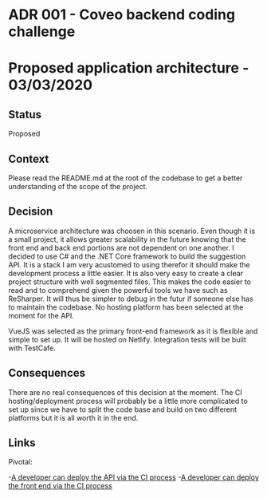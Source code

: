 # ADR 001 - Coveo backend coding challenge

# Proposed application architecture - 03/03/2020

## Status

Proposed

## Context

Please read the README.md at the root of the codebase to get a better understanding of the scope of the project.

## Decision

A microservice architecture was choosen in this scenario. Even though it is a small project, it allows greater scalability in the future knowing that the front end and back end portions are not dependent on one another.  I decided to use C# and the .NET Core framework to build the suggestion API. It is a stack I am very acustomed to using therefor it should make the development process a little easier. It is also very easy to create a clear project structure with well segmented files. This makes the code easier to read and to comprehend given the powerful tools we have such as ReSharper. It will thus be simpler to debug in the futur if someone else has to maintain the codebase. No hosting platform has been selected at the moment for the API.

VueJS was selected as the primary front-end framework as it is flexible and simple to set up. It will be hosted on Netlify. Integration tests will be built with TestCafe.


## Consequences

There are no real consequences of this decision at the moment. The CI hosting/deployment process will probably be a little more complicated to set up since we have to split the code base and build on two different platforms but it is all worth it in the end.

## Links

Pivotal:

-[A developer can deploy the API via the CI process](https://www.pivotaltracker.com/story/show/171618490)
-[A developer can deploy the front end via the CI process](https://www.pivotaltracker.com/story/show/171618487)
